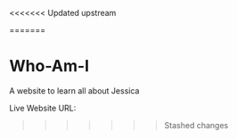 <<<<<<< Updated upstream

=======
# Who-Am-I
A website to learn all about Jessica

Live Website URL:
>>>>>>> Stashed changes
